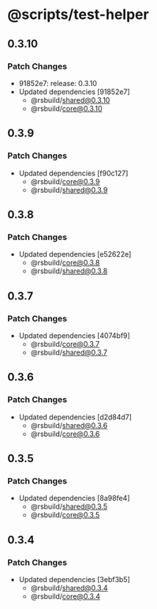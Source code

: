 # @scripts/test-helper

## 0.3.10

### Patch Changes

- 91852e7: release: 0.3.10
- Updated dependencies [91852e7]
  - @rsbuild/shared@0.3.10
  - @rsbuild/core@0.3.10

## 0.3.9

### Patch Changes

- Updated dependencies [f90c127]
  - @rsbuild/core@0.3.9
  - @rsbuild/shared@0.3.9

## 0.3.8

### Patch Changes

- Updated dependencies [e52622e]
  - @rsbuild/core@0.3.8
  - @rsbuild/shared@0.3.8

## 0.3.7

### Patch Changes

- Updated dependencies [4074bf9]
  - @rsbuild/core@0.3.7
  - @rsbuild/shared@0.3.7

## 0.3.6

### Patch Changes

- Updated dependencies [d2d84d7]
  - @rsbuild/shared@0.3.6
  - @rsbuild/core@0.3.6

## 0.3.5

### Patch Changes

- Updated dependencies [8a98fe4]
  - @rsbuild/shared@0.3.5
  - @rsbuild/core@0.3.5

## 0.3.4

### Patch Changes

- Updated dependencies [3ebf3b5]
  - @rsbuild/shared@0.3.4
  - @rsbuild/core@0.3.4
